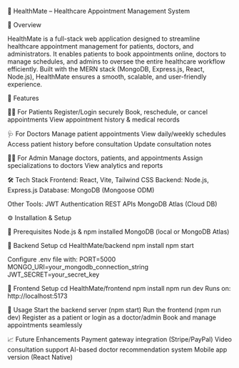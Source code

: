 🏥 HealthMate – Healthcare Appointment Management System

📌 Overview

HealthMate is a full-stack web application designed to streamline healthcare appointment management for patients, doctors, and administrators. It enables patients to book appointments online, doctors to manage schedules, and admins to oversee the entire healthcare workflow efficiently.
Built with the MERN stack (MongoDB, Express.js, React, Node.js), HealthMate ensures a smooth, scalable, and user-friendly experience.

🚀 Features

👨‍⚕️ For Patients
Register/Login securely
Book, reschedule, or cancel appointments
View appointment history & medical records

🩺 For Doctors
Manage patient appointments
View daily/weekly schedules
Access patient history before consultation
Update consultation notes

👨‍💻 For Admin
Manage doctors, patients, and appointments
Assign specializations to doctors
View analytics and reports


🛠️ Tech Stack
Frontend: React, Vite, Tailwind CSS
Backend: Node.js, Express.js
Database: MongoDB (Mongoose ODM)

Other Tools:
JWT Authentication
REST APIs
MongoDB Atlas (Cloud DB)


⚙️ Installation & Setup

🔹 Prerequisites
Node.js & npm installed
MongoDB (local or MongoDB Atlas)

🔹 Backend Setup
cd HealthMate/backend
npm install
npm start

Configure .env file with:
PORT=5000
MONGO_URI=your_mongodb_connection_string
JWT_SECRET=your_secret_key

🔹 Frontend Setup
cd HealthMate/frontend
npm install
npm run dev
Runs on: http://localhost:5173

📖 Usage
Start the backend server (npm start)
Run the frontend (npm run dev)
Register as a patient or login as a doctor/admin
Book and manage appointments seamlessly

📈 Future Enhancements
Payment gateway integration (Stripe/PayPal)
Video consultation support
AI-based doctor recommendation system
Mobile app version (React Native)

